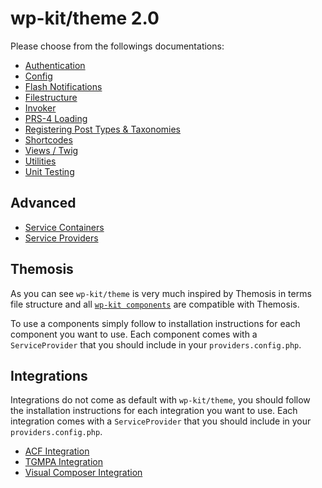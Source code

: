 # wp-kit/theme 2.0

Please choose from the followings documentations:

* [Authentication](https://github.com/wp-kit/auth/blob/master/README.md#usage)
* [Config](https://github.com/wp-kit/config/blob/master/README.md#usage)
* [Flash Notifications](https://github.com/wp-kit/flash/blob/master/README.md#usage)
* [Filestructure](Filestructure.MD)
* [Invoker](https://github.com/wp-kit/invoker/blob/master/README.md#usage)
* [PRS-4 Loading](PRS-4.MD)
* [Registering Post Types & Taxonomies](https://github.com/wp-kit/registry/blob/master/README.md#usage)
* [Shortcodes](https://github.com/wp-kit/shortcodes/blob/master/README.md#usage)
* [Views / Twig](Twig.MD)
* [Utilities](https://github.com/wp-kit/utils/blob/master/README.md#usage)
* [Unit Testing](UnitTesting.MD)

## Advanced

* [Service Containers](ServiceContainers.MD)
* [Service Providers](ServiceProviders.MD)

## Themosis

As you can see ```wp-kit/theme``` is very much inspired by Themosis in terms file structure and all [```wp-kit components```](https://github.com/wp-kit) are compatible with Themosis. 

To use a components simply follow to installation instructions for each component you want to use. Each component comes with a ```ServiceProvider``` that you should include in your ```providers.config.php```.

## Integrations

Integrations do not come as default with ```wp-kit/theme```, you should follow the installation instructions for each integration you want to use. Each integration comes with a ```ServiceProvider``` that you should include in your ```providers.config.php```.

* [ACF Integration](https://github.com/wp-kit/acf-integration/blob/master/README.md#usage)
* [TGMPA Integration](https://github.com/wp-kit/tgmpa-integration/blob/master/README.md#usage)
* [Visual Composer Integration](https://github.com/wp-kit/vc-integration/blob/master/README.md#usage)
